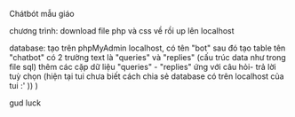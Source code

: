 Chátbót mẫu giáo

chương trình: download file php và css về rồi up lên localhost

database: tạo trên phpMyAdmin localhost, có tên "bot"
sau đó tạo table tên "chatbot" có 2 trường text là "queries" và "replies" (cấu trúc data như trong file sql)
thêm các cặp dữ liệu "queries" - "replies" ứng với câu hỏi- trả lời tuỳ chọn
(hiện tại tui chưa biết cách chia sẻ database có trên localhost của tui :' )) )

gud luck
